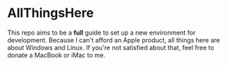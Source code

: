 # AllThingsHere

This repo aims to be a **full** guide to set up a new environment for development. Because I can't afford an Apple product, all things here are about Windows and Linux. If you're not satisfied about that, feel free to donate a MacBook or iMac to me.
